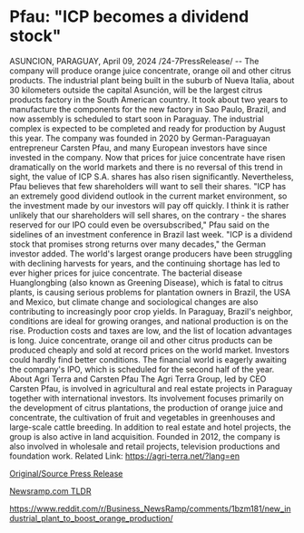 # Pfau: "ICP becomes a dividend stock"

ASUNCION, PARAGUAY, April 09, 2024 /24-7PressRelease/ -- The company will produce orange juice concentrate, orange oil and other citrus products. The industrial plant being built in the suburb of Nueva Italia, about 30 kilometers outside the capital Asunción, will be the largest citrus products factory in the South American country.   It took about two years to manufacture the components for the new factory in Sao Paulo, Brazil, and now assembly is scheduled to start soon in Paraguay. The industrial complex is expected to be completed and ready for production by August this year.  The company was founded in 2020 by German-Paraguayan entrepreneur Carsten Pfau, and many European investors have since invested in the company. Now that prices for juice concentrate have risen dramatically on the world markets and there is no reversal of this trend in sight, the value of ICP S.A. shares has also risen significantly. Nevertheless, Pfau believes that few shareholders will want to sell their shares.   "ICP has an extremely good dividend outlook in the current market environment, so the investment made by our investors will pay off quickly. I think it is rather unlikely that our shareholders will sell shares, on the contrary - the shares reserved for our IPO could even be oversubscribed," Pfau said on the sidelines of an investment conference in Brazil last week. "ICP is a dividend stock that promises strong returns over many decades," the German investor added.   The world's largest orange producers have been struggling with declining harvests for years, and the continuing shortage has led to ever higher prices for juice concentrate. The bacterial disease Huanglongbing (also known as Greening Disease), which is fatal to citrus plants, is causing serious problems for plantation owners in Brazil, the USA and Mexico, but climate change and sociological changes are also contributing to increasingly poor crop yields.   In Paraguay, Brazil's neighbor, conditions are ideal for growing oranges, and national production is on the rise. Production costs and taxes are low, and the list of location advantages is long. Juice concentrate, orange oil and other citrus products can be produced cheaply and sold at record prices on the world market. Investors could hardly find better conditions.  The financial world is eagerly awaiting the company's IPO, which is scheduled for the second half of the year.  About Agri Terra and Carsten Pfau  The Agri Terra Group, led by CEO Carsten Pfau, is involved in agricultural and real estate projects in Paraguay together with international investors. Its involvement focuses primarily on the development of citrus plantations, the production of orange juice and concentrate, the cultivation of fruit and vegetables in greenhouses and large-scale cattle breeding. In addition to real estate and hotel projects, the group is also active in land acquisition. Founded in 2012, the company is also involved in wholesale and retail projects, television productions and foundation work.  Related Link: https://agri-terra.net/?lang=en 

[Original/Source Press Release](https://www.24-7pressrelease.com/press-release/509872/pfau-icp-becomes-a-dividend-stock)
                    

[Newsramp.com TLDR](None) 

https://www.reddit.com/r/Business_NewsRamp/comments/1bzm181/new_industrial_plant_to_boost_orange_production/